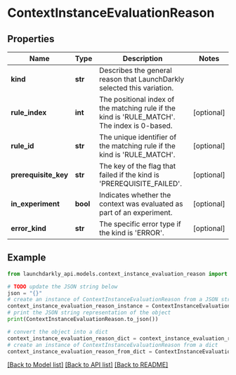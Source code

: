 # ContextInstanceEvaluationReason


## Properties

Name | Type | Description | Notes
------------ | ------------- | ------------- | -------------
**kind** | **str** | Describes the general reason that LaunchDarkly selected this variation. | 
**rule_index** | **int** | The positional index of the matching rule if the kind is &#39;RULE_MATCH&#39;. The index is 0-based. | [optional] 
**rule_id** | **str** | The unique identifier of the matching rule if the kind is &#39;RULE_MATCH&#39;. | [optional] 
**prerequisite_key** | **str** | The key of the flag that failed if the kind is &#39;PREREQUISITE_FAILED&#39;. | [optional] 
**in_experiment** | **bool** | Indicates whether the context was evaluated as part of an experiment. | [optional] 
**error_kind** | **str** | The specific error type if the kind is &#39;ERROR&#39;. | [optional] 

## Example

```python
from launchdarkly_api.models.context_instance_evaluation_reason import ContextInstanceEvaluationReason

# TODO update the JSON string below
json = "{}"
# create an instance of ContextInstanceEvaluationReason from a JSON string
context_instance_evaluation_reason_instance = ContextInstanceEvaluationReason.from_json(json)
# print the JSON string representation of the object
print(ContextInstanceEvaluationReason.to_json())

# convert the object into a dict
context_instance_evaluation_reason_dict = context_instance_evaluation_reason_instance.to_dict()
# create an instance of ContextInstanceEvaluationReason from a dict
context_instance_evaluation_reason_from_dict = ContextInstanceEvaluationReason.from_dict(context_instance_evaluation_reason_dict)
```
[[Back to Model list]](../README.md#documentation-for-models) [[Back to API list]](../README.md#documentation-for-api-endpoints) [[Back to README]](../README.md)


